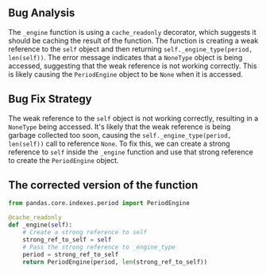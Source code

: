 ## Bug Analysis
The `_engine` function is using a `cache_readonly` decorator, which suggests it should be caching the result of the function. The function is creating a weak reference to the `self` object and then returning `self._engine_type(period, len(self))`. The error message indicates that a `NoneType` object is being accessed, suggesting that the weak reference is not working correctly. This is likely causing the `PeriodEngine` object to be `None` when it is accessed.

## Bug Fix Strategy
The weak reference to the `self` object is not working correctly, resulting in a `NoneType` being accessed. It's likely that the weak reference is being garbage collected too soon, causing the `self._engine_type(period, len(self))` call to reference `None`. To fix this, we can create a strong reference to `self` inside the `_engine` function and use that strong reference to create the `PeriodEngine` object.

## The corrected version of the function
```python
from pandas.core.indexes.period import PeriodEngine

@cache_readonly
def _engine(self):
    # Create a strong reference to self
    strong_ref_to_self = self
    # Pass the strong reference to _engine_type
    period = strong_ref_to_self
    return PeriodEngine(period, len(strong_ref_to_self))
```
